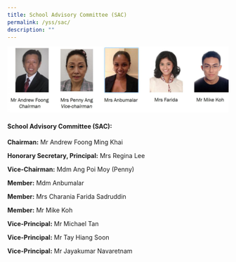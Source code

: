 ```yaml
---
title: School Advisory Committee (SAC)
permalink: /yss/sac/
description: ""
---
```



![](/images/Group-of-SAC-Members.jpg)

#### **School Advisory Committee (SAC):**

  

**Chairman:** Mr Andrew Foong Ming Khai

  

**Honorary Secretary, Principal:** Mrs Regina Lee

  

**Vice-Chairman:** Mdm Ang Poi Moy (Penny)

  

**Member:** Mdm Anbumalar

  

**Member:** Mrs Charania Farida Sadruddin

  

**Member:** Mr Mike Koh

  

  

**Vice-Principal:** Mr Michael Tan

  

**Vice-Principal:** Mr Tay Hiang Soon

  

**Vice-Principal:** Mr Jayakumar Navaretnam